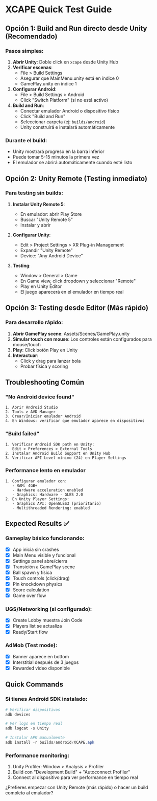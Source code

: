# XCAPE Quick Test Guide

## Opción 1: Build and Run directo desde Unity (Recomendado)

### Pasos simples:
1. **Abrir Unity**: Doble click en `xcape` desde Unity Hub
2. **Verificar escenas**: 
   - File > Build Settings
   - Asegurar que MainMenu.unity está en índice 0
   - GamePlay.unity en índice 1
3. **Configurar Android**:
   - File > Build Settings > Android
   - Click "Switch Platform" (si no está activo)
4. **Build and Run**:
   - Conectar emulador Android o dispositivo físico
   - Click "Build and Run"
   - Seleccionar carpeta (ej: `builds/android`)
   - Unity construirá e instalará automáticamente

### Durante el build:
- Unity mostrará progreso en la barra inferior
- Puede tomar 5-15 minutos la primera vez
- El emulador se abrirá automáticamente cuando esté listo

## Opción 2: Unity Remote (Testing inmediato)

### Para testing sin builds:
1. **Instalar Unity Remote 5**:
   - En emulador: abrir Play Store
   - Buscar "Unity Remote 5"
   - Instalar y abrir

2. **Configurar Unity**:
   - Edit > Project Settings > XR Plug-in Management
   - Expandir "Unity Remote"
   - Device: "Any Android Device"

3. **Testing**:
   - Window > General > Game
   - En Game view, click dropdown y seleccionar "Remote"
   - Play en Unity Editor
   - El juego aparecerá en el emulador en tiempo real

## Opción 3: Testing desde Editor (Más rápido)

### Para desarrollo rápido:
1. **Abrir GamePlay scene**: Assets/Scenes/GamePlay.unity
2. **Simular touch con mouse**: Los controles están configurados para mouse/touch
3. **Play**: Click botón Play en Unity
4. **Interactuar**:
   - Click y drag para lanzar bola
   - Probar física y scoring

## Troubleshooting Común

### "No Android device found"
```
1. Abrir Android Studio
2. Tools > AVD Manager
3. Crear/Iniciar emulador Android
4. En Windows: verificar que emulador aparece en dispositivos
```

### "Build failed"
```
1. Verificar Android SDK path en Unity:
   Edit > Preferences > External Tools
2. Instalar Android Build Support en Unity Hub
3. Verificar API Level mínimo (24) en Player Settings
```

### Performance lento en emulador
```
1. Configurar emulador con:
   - RAM: 4GB+
   - Hardware acceleration enabled
   - Graphics: Hardware - GLES 2.0
2. En Unity Player Settings:
   - Graphics API: OpenGLES3 (prioritario)
   - Multithreaded Rendering: enabled
```

## Expected Results ✅

### Gameplay básico funcionando:
- [x] App inicia sin crashes
- [x] Main Menu visible y funcional  
- [x] Settings panel abre/cierra
- [x] Transición a GamePlay scene
- [x] Ball spawn y física
- [x] Touch controls (click/drag)
- [x] Pin knockdown physics
- [x] Score calculation
- [x] Game over flow

### UGS/Networking (si configurado):
- [x] Create Lobby muestra Join Code
- [x] Players list se actualiza
- [x] Ready/Start flow

### AdMob (Test mode):
- [x] Banner aparece en bottom
- [x] Interstitial después de 3 juegos
- [x] Rewarded video disponible

## Quick Commands

### Si tienes Android SDK instalado:
```powershell
# Verificar dispositivos
adb devices

# Ver logs en tiempo real
adb logcat -s Unity

# Instalar APK manualmente
adb install -r builds/android/XCAPE.apk
```

### Performance monitoring:
1. Unity Profiler: Window > Analysis > Profiler
2. Build con "Development Build" + "Autoconnect Profiler"
3. Connect al dispositivo para ver performance en tiempo real

¿Prefieres empezar con Unity Remote (más rápido) o hacer un build completo al emulador?
